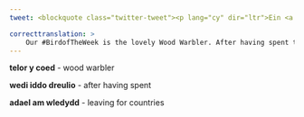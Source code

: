 ```yaml
---
tweet: <blockquote class="twitter-tweet"><p lang="cy" dir="ltr">Ein <a href="https://twitter.com/hashtag/AderynYrWythnos?src=hash&amp;ref_src=twsrc%5Etfw">#AderynYrWythnos</a> yw&#39;r hyfryd telor y coed 💚 Wedi iddo dreulio’i haf yn ein coedwigoedd amrywiol, fe wneith y telor y coed adael am wledydd i’r de o’r Sahara, megis Ghana - darllenwch ragor am amser y telor y coed yn Affrica fan yma 👉 <a href="https://t.co/Erdd6tZzCl">https://t.co/Erdd6tZzCl</a> <a href="https://t.co/RuAoFJejpF">pic.twitter.com/RuAoFJejpF</a></p>&mdash; RSPB Cymru (@RSPBCymru) <a href="https://twitter.com/RSPBCymru/status/1296834459883503616?ref_src=twsrc%5Etfw">August 21, 2020</a></blockquote> <script async src="https://platform.twitter.com/widgets.js" charset="utf-8"></script>

correcttranslation: >
    Our #BirdofTheWeek is the lovely Wood Warbler. After having spent the summer in our diverse forests, the Wood Warbler will leave for countries south of the Sahara, such as Ghana - Read more about the Wood Warbler's time in Africa here.
---
```


**telor y coed** - wood warbler

**wedi iddo dreulio** - after having spent

**adael am wledydd** - leaving for countries

